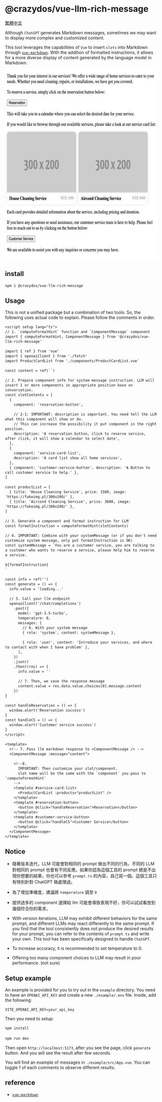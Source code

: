 # @crazydos/vue-llm-rich-message
[繁體中文](./README.zh-tw.md)

Although `ChatGPT` generates Markdown messages, sometimes we may want to display more complex and customized content.

This tool leverages the capabilities of `Vue` to insert `slots` into Markdown through [`vue-markdown`](https://github.com/shunnNet/vue-markdown). With the addition of formatted instructions, it allows for a more diverse display of content generated by the language model in Markdown.

<img src="./example/example.png" width="610" height="629" />

## install
```sh
npm i @crazydos/vue-llm-rich-message
```

## Usage
This is not a unified package but a combination of two tools. So, the following uses actual code to explain. Please follow the comments in order.

```vue
<script setup lang="ts">
// 1. `computeFormatHint` function and `ComponentMessage` component
import { computeFormatHint, ComponentMessage } from '@crazydos/vue-llm-rich-message'

import { ref } from 'vue'
import { openaiClient } from './fetch'
import ProductCardList from './components/ProductCardList.vue'

const content = ref(``)

// 2. Prepare component info for system message instruction. LLM will insert 1 or more components in appropriate position base on conversation.
const slotContents = [
  {
    component: 'reservation-button',

    // 2-1: IMPORTANT: description is important. You need tell the LLM what this component will show or do.
    // This can increase the possibility it put component in the right position.
    description: 'A reservation button, click to reserve service, after click, it will show a calendar to select date',
  },
  {
    component: 'service-card-list',
    description: 'A card list show all home services',
  },
  { component: 'customer-service-button', description: 'A Button to call customer service to help.' },
]

const productList = [
  { title: 'House Cleaning Service', price: 1500, image: 'https://fakeimg.pl/300x200/' },
  { title: 'Aircond Cleaning Service', price: 3600, image: 'https://fakeimg.pl/300x200/' },
]

// 3. Generate a component and format instruction for LLM
const formatInstruction = computeFormatHint(slotContents)

// 4. IMPORTANT: Combine with your systemMessage (or if you don't need customize system message, only put formatInstruction is OK)
const systemMessage = `You are a customer service, you are talking to a customer who wants to reserve a service, please help him to reserve a service.

${formatInstruction}
`

const info = ref('')
const generate = () => {
  info.value = 'loading...'

  // 5. Call your llm endpoint
  openaiClient('/chat/completions')
    .post({
      model: 'gpt-3.5-turbo',
      temperature: 0,
      messages: [
        // 6. With your system message
        { role: 'system', content: systemMessage },

        { role: 'user', content: 'Introduce your services, and where to contact with when I have problem' },
      ],
    })
    .json()
    .then((res) => {
      info.value = ''

      // 7. Then, we save the response message 
      content.value = res.data.value.choices[0].message.content
    })
}

const handleReservation = () => {
  window.alert('Reservation success')
}
const handleCS = () => {
  window.alert('Customer service success')
}
</script>

<template>
  <!-- 7. Pass llm markdown response to <ComponentMessage /> -->
  <ComponentMessage :message="content">

    <!--8. 
      IMPORTANT: Then customize your slot/component. 
      slot name will be the same with the `component` you pass to `computeFormatHint`
    -->
    <template #service-card-list>
      <ProductCardList :products="productList" />
    </template>
    <template #reservation-button>
      <button @click="handleReservation">Reservation</button>
    </template>
    <template #customer-service-button>
      <button @click="handleCS">Customer Service</button>
    </template>
  </ComponentMessage>
</template>
```

## Notice
- 隨著版本迭代，LLM 可能會對相同的 prompt 做出不同的行為，不同的 LLM 對相同的 prompt 也會有不同反應。如果你認為這個工具的 prompt 總是不出現你想要的結果，你也可以參考 `prompt.ts` 的內容，自己寫一個。這個工具只有特別針對 ChatGPT 做處理過。
- 為了增加準確度，建議將 `temperature` 調至 `0`
- 提供過多的 component 選擇給 llm 可能會導致表現不好，你可以試試看放到幾個符合你的需求。

- With version iterations, LLM may exhibit different behaviors for the same prompt, and different LLMs may react differently to the same prompt. If you find that the tool consistently does not produce the desired results for your prompt, you can refer to the contents of `prompt.ts` and write your own. This tool has been specifically designed to handle `ChatGPT`.

- To increase accuracy, it is recommended to set temperature to 0.

- Offering too many component choices to LLM may result in poor performance. (not sure)

## Setup example
An example is provided for you to try out in the `example` directory. You need to have an `OPENAI_API_KEY` and create a new `./example/.env` file. Inside, add the following:

```.env
VITE_OPENAI_API_KEY=your_api_key
```

Then you need to setup:

```sh
npm install

npm run dev
```

Then open `http://localhost:5173`, after you see the page, click `generate` button. And you will see the result after few seconds.

You will find an example of messages in `./example/src/App.vue`. You can toggle 1 of each comments to observe different results.

## reference
- [`vue-markdown`](https://github.com/shunnNet/vue-markdown)